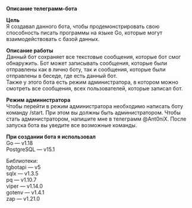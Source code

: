 <b>Описание телеграмм-бота</b>

<b>Цель</b>  
	Я создавал данного бота, чтобы продемонстрировать свою способность писать программы на языке Go, которые могут взаимодействовать с базой данных.  

<b>Описание работы</b>  
	Данный бот сохраняет все текстовые сообщения, которые бот смог обнаружить. Бот может записывать сообщения, которые были отправлены как в лично боту, так и сообщения, которые были отправлены в беседе, где есть данный бот.  
	Также у этого бота есть режим администратора, в котором можно смотреть все сообщения, всех пользователей, которые записал бот.  

<b>Режим администратора</b>  
	Чтобы перейти в режим администратора необходимо написать боту команду /start. При этом вы должны быть администратором. Чтобы стать администратором, напишите мне в телеграмм @Ant0niX. После запуска бота вы уведите все возможные команды.  
  
<b>При создании бота я использовал</b>  
Go — v1.18  
PostgreSQL — v15.1  
  
Библиотеки:    
tgbotapi — v5  
sqlx — v1.3.5  
pq — v1.10.7  
viper — v1.14.0  
gotenv — v1.4.1  
zap — v1.21.0  
